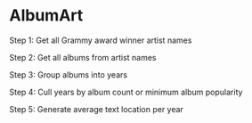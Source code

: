 # AlbumArt
Step 1: Get all Grammy award winner artist names

Step 2: Get all albums from artist names

Step 3: Group albums into years

Step 4: Cull years by album count or minimum album popularity

Step 5: Generate average text location per year
